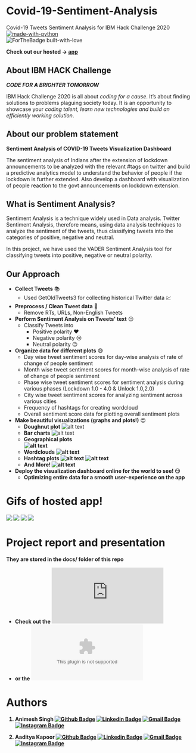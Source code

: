 # Covid-19-Sentiment-Analysis

<span>Covid-19 Tweets Sentiment Analysis for IBM Hack Challenge 2020 </span><br>
[![made-with-python](https://img.shields.io/badge/Made%20with-Python-1f425f.svg)](https://www.python.org/)<br>
![ForTheBadge built-with-love](http://ForTheBadge.com/images/badges/built-with-love.svg)
<br>

<b>Check out our hosted -> [app](https://covid-19-ibm.herokuapp.com/) </b> 

## About IBM HACK Challenge 
<i><b> CODE FOR A BRIGHTER TOMORROW </b></i>

IBM Hack Challenge 2020 is all about <i>coding for a cause</i>. It’s about finding solutions to problems plaguing society today. 
It is an opportunity to showcase your <i>coding talent, learn new technologies and build an efficiently working solution</i>.

## About our problem statement
<b>Sentiment Analysis of COVID-19 Tweets Visualization Dashboard</b>

The sentiment analysis of Indians after the extension of lockdown announcements to be analyzed with the relevant #tags on twitter and build a 
predictive analytics model to understand the behavior of people if the lockdown is further extended. Also develop a dashboard with visualization
of people reaction to the govt announcements on lockdown extension.

## What is Sentiment Analysis?

Sentiment Analysis is a technique widely used in Data analysis. Twitter Sentiment Analysis, therefore means, using data analysis techniques
to analyze the sentiment of the tweets, thus classifying tweets into the categories of positive, negative and neutral.

In this project, we have used the VADER Sentiment Analysis tool for classifying tweets into positive, negative or neutral polarity.

## Our Approach

- <b>Collect Tweets</b> :books:
  - Used GetOldTweets3 for collecting historical Twitter data :chart:
- <b>Preprocess / Clean Tweet data</b> :broom:
  - Remove RTs, URLs, Non-English Tweets
- <b>Perform Sentiment Analysis on Tweets' text</b> :relieved:
  - Classify Tweets into
    - Positive polarity :heart:
    - Negative polarity :cry:
    - Neutral polarity :neutral_face:
- <b>Organize data for different plots</b> :sweat_smile:
  - Day wise tweet sentiment scores for day-wise analysis of rate of change of people sentiment 
  - Month wise tweet sentiment scores for month-wise analysis of rate of change of people sentiment 
  - Phase wise tweet sentiment scores for sentiment analysis during various phases (Lockdown 1.0 - 4.0 & Unlock 1.0,2.0)
  - City wise tweet sentiment scores for analyzing sentiment across various cities
  - Frequency of hashtags for creating wordcloud
  - Overall sentiment score data for plotting overall sentiment plots
- <b>Make beautiful visualizations (graphs and plots!)</b> :heart_eyes:
  - <b>Doughnut plot</b>
  ![alt text](https://github.com/SmartPracticeschool/SBSPS-Challenge-3912-Sentiment-Analysis-of-Covid-19-Tweets-Visualization-Dashboard/blob/master/Screenshots/doughnut.png)
  - <b>Bar charts</b>
  ![alt text](https://github.com/SmartPracticeschool/SBSPS-Challenge-3912-Sentiment-Analysis-of-Covid-19-Tweets-Visualization-Dashboard/blob/master/Screenshots/monthly.png)
  - <b>Geographical plots</br>
  ![alt text](https://github.com/SmartPracticeschool/SBSPS-Challenge-3912-Sentiment-Analysis-of-Covid-19-Tweets-Visualization-Dashboard/blob/master/Screenshots/geo.png)
  - <b>Wordclouds</b>
  ![alt text](https://github.com/SmartPracticeschool/SBSPS-Challenge-3912-Sentiment-Analysis-of-Covid-19-Tweets-Visualization-Dashboard/blob/master/Screenshots/wordcloud.png)
  - <b>Hashtag plots</b>
  ![alt text](https://github.com/SmartPracticeschool/SBSPS-Challenge-3912-Sentiment-Analysis-of-Covid-19-Tweets-Visualization-Dashboard/blob/master/Screenshots/more_popular.png)
  ![alt text](https://github.com/SmartPracticeschool/SBSPS-Challenge-3912-Sentiment-Analysis-of-Covid-19-Tweets-Visualization-Dashboard/blob/master/Screenshots/less_popular.png)
  - <b>And More!</b>
  ![alt text](https://github.com/SmartPracticeschool/SBSPS-Challenge-3912-Sentiment-Analysis-of-Covid-19-Tweets-Visualization-Dashboard/blob/master/Screenshots/daily.png)
- <b>Deploy the visualization dashboard online for the world to see!</b> :smirk:
  - Optimizing entire data for a smooth user-experience on the app
  
# Gifs of hosted app!
![](https://github.com/SmartPracticeschool/SBSPS-Challenge-3912-Sentiment-Analysis-of-Covid-19-Tweets-Visualization-Dashboard/blob/master/gifs/1.gif)
![](https://github.com/SmartPracticeschool/SBSPS-Challenge-3912-Sentiment-Analysis-of-Covid-19-Tweets-Visualization-Dashboard/blob/master/gifs/2.gif)
![](https://github.com/SmartPracticeschool/SBSPS-Challenge-3912-Sentiment-Analysis-of-Covid-19-Tweets-Visualization-Dashboard/blob/master/gifs/3.gif)
![](https://github.com/SmartPracticeschool/SBSPS-Challenge-3912-Sentiment-Analysis-of-Covid-19-Tweets-Visualization-Dashboard/blob/master/gifs/4.gif)


# Project report and presentation
They are stored in the docs/ folder of this repo <br>
- Check out the ![Report!](https://github.com/SmartPracticeschool/SBSPS-Challenge-3912-Sentiment-Analysis-of-Covid-19-Tweets-Visualization-Dashboard/blob/master/docs/FINAL%20PROJECT%20REPORT.pdf)
- or the ![Presentation!](https://github.com/SmartPracticeschool/SBSPS-Challenge-3912-Sentiment-Analysis-of-Covid-19-Tweets-Visualization-Dashboard/blob/master/docs/IBM_Hack_Challenge_2020_PPT.pptx)


# Authors
1. <b>Animesh Singh</b>
[![Github Badge](https://img.shields.io/badge/-Github-000?style=flat-square&logo=Github&logoColor=white&link=https://github.com/aadityakapoor06)](https://github.com/aadityakapoor06)
[![Linkedin Badge](https://img.shields.io/badge/-LinkedIn-blue?style=flat-square&logo=Linkedin&logoColor=white&link=https://www.linkedin.com/in/aadityakapoor06/)](https://www.linkedin.com/in/aadityakapoor06/)
[![Gmail Badge](https://img.shields.io/badge/-Gmail-c14438?style=flat-square&logo=Gmail&logoColor=white&link=mailto:aaditya.kapoor06@gmail.com)](mailto:aaditya.kapoor06@gmail.com)
[![Instagram Badge](https://img.shields.io/badge/-Instagram-C13584?style=flat-square&labelColor=C13584&logo=instagram&logoColor=white&link=https://www.instagram.com/animesh.singh42/)](https://www.instagram.com/animesh.singh42/)

2. <b>Aaditya Kapoor</b>
[![Github Badge](https://img.shields.io/badge/-Github-000?style=flat-square&logo=Github&logoColor=white&link=https://github.com/blues1998)](https://github.com/blues1998)
[![Linkedin Badge](https://img.shields.io/badge/-LinkedIn-blue?style=flat-square&logo=Linkedin&logoColor=white&link=https://www.linkedin.com/in/animesh-singh-profile/)](https://www.linkedin.com/in/animesh-singh-profile/)
[![Gmail Badge](https://img.shields.io/badge/-Gmail-c14438?style=flat-square&logo=Gmail&logoColor=white&link=mailto:animesh98388@gmail.com)](mailto:animesh98388@gmail.com)
[![Instagram Badge](https://img.shields.io/badge/-Instagram-C13584?style=flat-square&labelColor=C13584&logo=instagram&logoColor=white&link=https://www.instagram.com/aaditya0616/)](https://www.instagram.com/aaditya0616/)
